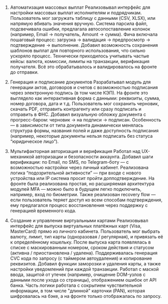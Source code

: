 1. Автоматизация массовых выплат
   Реализовывал интерфейс для настройки массовых выплат исполнителям и подрядчикам.
   Пользователь мог загружать таблицу с данными (CSV, XLSX), или напрямую вбивать значения вручную.
   Система парсила файл, подсвечивала ошибки, предлагала автосопоставление колонок (например, Email → получатель, Amount → сумма).
   Фича включала пошаговый процесс: загрузка → валидация → предпросмотр → подтверждение → выполнение.
   Добавил возможность сохранения шаблонов выплат для повторного использования, что сильно ускоряло процесс.
   Технически приходилось учитывать частые кейсы: валюта, комиссии, лимиты на транзакции, верификация получателя. Всё это обрабатывалось и валидировалось на фронте до отправки.

2. Генерация и подписание документов
   Разрабатывал модуль для генерации актов, договоров и счетов с возможностью подписания через электронную подпись (в том числе КЭП).
   На фронте это выглядело как интерактивная форма с данными: реквизиты, сумма, номер договора, дата и т.д.
   Пользователь мог сохранить черновик, скачать PDF, отправить контрагенту или сразу подписать и отправить в ФНС.
   Добавил визуальную обложку документа с прогресс-баром: черновик → на подписи → подписан.
   Особенность — в зависимости от типа документа динамически менялась структура формы, названия полей и даже доступность подписания (например, некоторые документы нельзя подписать без статуса “юридическое лицо”).

3. Мультифакторная авторизация и верификация
   Работал над UX-механикой авторизации и безопасности аккаунта.
   Добавил шаги верификации: по Email, по SMS, по Telegram-боту — с возможностью настройки через личный кабинет.
   Реализована логика “подозрительной активности” — при входе с нового устройства или IP система просит пройти допподтверждение.
   На фронте была реализована простая, но расширяемая архитектура модулей MFA — можно было в будущем легко подключить, например, вход по биометрии.
   Также реализован recovery flow — если пользователь теряет доступ ко всем способам подтверждения, ему предлагался процесс восстановления через поддержку с генерацией временного кода.

4. Создание и управление виртуальными картами
   Реализовывал интерфейс для выпуска виртуальных платёжных карт (Visa, MasterCard) прямо из личного кабинета.
   Пользователь мог выбрать валюту, лимит, тип карты (одноразовая / регулярная), и привязать её к определённому кошельку.
   После выпуска карта появлялась в списке с маскированным номером, сроком действия и статусом (активна / приостановлена / удалена).
   Поддерживалась генерация CVC кода по запросу (с таймером автоудаления) и копирование реквизитов.
   Добавил функции заморозки и удаления карты, а также настройки уведомлений при каждой транзакции.
   Работал с маской ввода, защитой от утечек (например, очищение DOM-узлов с данными после ухода со страницы), отображением ошибок от API банка.
   Часть логики работала с сокрытием чувствительной информации, в том числе "длинной" карточки (PAN), которая шифровалась на бэке, а на фронте только отображалась по запросу.
